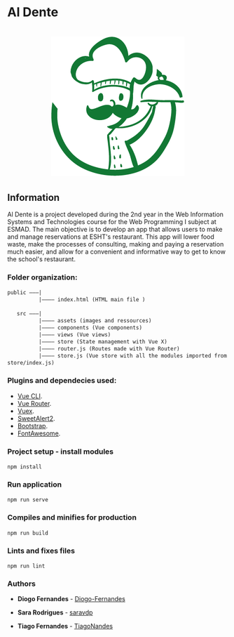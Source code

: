 # Al Dente

# <p align="center"><img src="https://raw.githubusercontent.com/TiagoNandes/RestaurantAPPlicacaoESHT/master/src/assets/alDente.png"></p>

## Information

Al Dente is a project developed during the 2nd year in the Web Information Systems and Technologies course for the Web Programming I subject at ESMAD. 
The main objective is to develop an app that allows users to make and manage reservations at ESHT's restaurant.
This app will lower food waste, make the processes of consulting, making and paying a reservation much easier, and allow for a convenient and informative way to get to know the school's restaurant.  

### Folder organization:
```
public ———|
          |———— index.html (HTML main file )
   
   src ———|
          |———— assets (images and ressources)
          |———— components (Vue components)
          |———— views (Vue views)
          |———— store (State management with Vue X)
          |———— router.js (Routes made with Vue Router)
          |———— store.js (Vue store with all the modules imported from store/index.js)
```

### Plugins and dependecies used:
- [Vue CLI](https://cli.vuejs.org/).
- [Vue Router](https://router.vuejs.org/).
- [Vuex](https://vuex.vuejs.org/).
- [SweetAlert2](https://sweetalert2.github.io/).
- [Bootstrap](https://getbootstrap.com/).
- [FontAwesome](https://fontawesome.com/).


### Project setup - install modules
```
npm install
```

### Run application
```
npm run serve
```

### Compiles and minifies for production
```
npm run build
```

### Lints and fixes files
```
npm run lint
```

### Authors

* **Diogo Fernandes** - [Diogo-Fernandes](https://github.com/Diogo-Fernandes)

* **Sara Rodrigues** - [saravdp](https://github.com/saravdp)

* **Tiago Fernandes** - [TiagoNandes](https://github.com/TiagoNandes)

